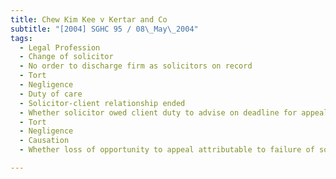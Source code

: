 ```yaml
---
title: Chew Kim Kee v Kertar and Co 
subtitle: "[2004] SGHC 95 / 08\_May\_2004"
tags:
  - Legal Profession
  - Change of solicitor
  - No order to discharge firm as solicitors on record
  - Tort
  - Negligence
  - Duty of care
  - Solicitor-client relationship ended
  - Whether solicitor owed client duty to advise on deadline for appeal.
  - Tort
  - Negligence
  - Causation
  - Whether loss of opportunity to appeal attributable to failure of solicitor to advise on deadline to appeal.

---
```


